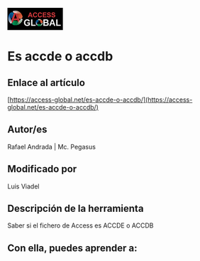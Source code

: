 ![Access-global](../blob/main/Images/Logo1.png)

# Es accde o accdb

## Enlace al artículo

[https://access-global.net/es-accde-o-accdb/](https://access-global.net/es-accde-o-accdb/)

## Autor/es
Rafael Andrada | Mc. Pegasus

## Modificado por
Luis Viadel

## Descripción de la herramienta
Saber si el fichero de Access es ACCDE o ACCDB

## Con ella, puedes aprender a:
